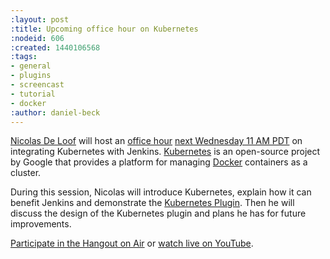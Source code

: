 ```yaml
---
:layout: post
:title: Upcoming office hour on Kubernetes
:nodeid: 606
:created: 1440106568
:tags:
- general
- plugins
- screencast
- tutorial
- docker
:author: daniel-beck
---
```

[Nicolas De Loof](https://github.com/ndeloof) will host an [office hour](https://wiki.jenkins-ci.org/display/JENKINS/Office+Hours) [next Wednesday 11 AM PDT](http://www.timeanddate.com/worldclock/fixedtime.html?msg=Jenkins+Office+Hours&iso=20150826T11&p1=283&ah=1) on integrating Kubernetes with Jenkins. [Kubernetes](http://kubernetes.io/) is an open-source project by Google that provides a platform for managing [Docker](http://docker.io/) containers as a cluster.

During this session, Nicolas will introduce Kubernetes, explain how it can benefit Jenkins and demonstrate the [Kubernetes Plugin](https://wiki.jenkins-ci.org/display/JENKINS/Kubernetes+Plugin).
Then he will discuss the design of the Kubernetes plugin and plans he has for future improvements.

[Participate in the Hangout on Air](https://plus.google.com/hangouts/_/hoaevent/AP36tYcKf7LmLtXgek2Fjdj8ZUQ5ruOxwTbuLmC_ivKmHYyrHFOJqA?hl=en) or [watch live on YouTube](https://www.youtube.com/watch?v=95WduGqvLRA).

